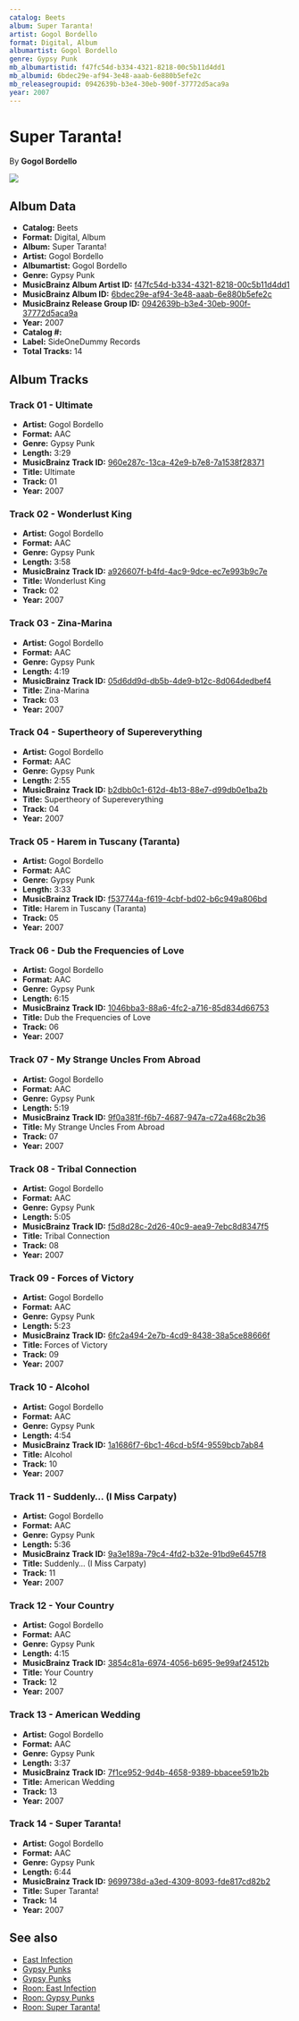 ```yaml
---
catalog: Beets
album: Super Taranta!
artist: Gogol Bordello
format: Digital, Album
albumartist: Gogol Bordello
genre: Gypsy Punk
mb_albumartistid: f47fc54d-b334-4321-8218-00c5b11d4dd1
mb_albumid: 6bdec29e-af94-3e48-aaab-6e880b5efe2c
mb_releasegroupid: 0942639b-b3e4-30eb-900f-37772d5aca9a
year: 2007
---
```


# Super Taranta!

By **Gogol Bordello**

![](../../assets/beetscovers/Gogol_Bordello-Super_Taranta!.jpg)

## Album Data

- **Catalog:** Beets
- **Format:** Digital, Album
- **Album:** Super Taranta!
- **Artist:** Gogol Bordello
- **Albumartist:** Gogol Bordello
- **Genre:** Gypsy Punk
- **MusicBrainz Album Artist ID:** [f47fc54d-b334-4321-8218-00c5b11d4dd1](https://musicbrainz.org/artist/f47fc54d-b334-4321-8218-00c5b11d4dd1)
- **MusicBrainz Album ID:** [6bdec29e-af94-3e48-aaab-6e880b5efe2c](https://musicbrainz.org/release/6bdec29e-af94-3e48-aaab-6e880b5efe2c)
- **MusicBrainz Release Group ID:** [0942639b-b3e4-30eb-900f-37772d5aca9a](https://musicbrainz.org/release-group/0942639b-b3e4-30eb-900f-37772d5aca9a)
- **Year:** 2007
- **Catalog #:** 
- **Label:** SideOneDummy Records
- **Total Tracks:** 14

## Album Tracks

### Track 01 - Ultimate

- **Artist:** Gogol Bordello
- **Format:** AAC
- **Genre:** Gypsy Punk
- **Length:** 3:29
- **MusicBrainz Track ID:** [960e287c-13ca-42e9-b7e8-7a1538f28371](https://musicbrainz.org/recording/960e287c-13ca-42e9-b7e8-7a1538f28371)
- **Title:** Ultimate
- **Track:** 01
- **Year:** 2007

### Track 02 - Wonderlust King

- **Artist:** Gogol Bordello
- **Format:** AAC
- **Genre:** Gypsy Punk
- **Length:** 3:58
- **MusicBrainz Track ID:** [a926607f-b4fd-4ac9-9dce-ec7e993b9c7e](https://musicbrainz.org/recording/a926607f-b4fd-4ac9-9dce-ec7e993b9c7e)
- **Title:** Wonderlust King
- **Track:** 02
- **Year:** 2007

### Track 03 - Zina-Marina

- **Artist:** Gogol Bordello
- **Format:** AAC
- **Genre:** Gypsy Punk
- **Length:** 4:19
- **MusicBrainz Track ID:** [05d6dd9d-db5b-4de9-b12c-8d064dedbef4](https://musicbrainz.org/recording/05d6dd9d-db5b-4de9-b12c-8d064dedbef4)
- **Title:** Zina-Marina
- **Track:** 03
- **Year:** 2007

### Track 04 - Supertheory of Supereverything

- **Artist:** Gogol Bordello
- **Format:** AAC
- **Genre:** Gypsy Punk
- **Length:** 2:55
- **MusicBrainz Track ID:** [b2dbb0c1-612d-4b13-88e7-d99db0e1ba2b](https://musicbrainz.org/recording/b2dbb0c1-612d-4b13-88e7-d99db0e1ba2b)
- **Title:** Supertheory of Supereverything
- **Track:** 04
- **Year:** 2007

### Track 05 - Harem in Tuscany (Taranta)

- **Artist:** Gogol Bordello
- **Format:** AAC
- **Genre:** Gypsy Punk
- **Length:** 3:33
- **MusicBrainz Track ID:** [f537744a-f619-4cbf-bd02-b6c949a806bd](https://musicbrainz.org/recording/f537744a-f619-4cbf-bd02-b6c949a806bd)
- **Title:** Harem in Tuscany (Taranta)
- **Track:** 05
- **Year:** 2007

### Track 06 - Dub the Frequencies of Love

- **Artist:** Gogol Bordello
- **Format:** AAC
- **Genre:** Gypsy Punk
- **Length:** 6:15
- **MusicBrainz Track ID:** [1046bba3-88a6-4fc2-a716-85d834d66753](https://musicbrainz.org/recording/1046bba3-88a6-4fc2-a716-85d834d66753)
- **Title:** Dub the Frequencies of Love
- **Track:** 06
- **Year:** 2007

### Track 07 - My Strange Uncles From Abroad

- **Artist:** Gogol Bordello
- **Format:** AAC
- **Genre:** Gypsy Punk
- **Length:** 5:19
- **MusicBrainz Track ID:** [9f0a381f-f6b7-4687-947a-c72a468c2b36](https://musicbrainz.org/recording/9f0a381f-f6b7-4687-947a-c72a468c2b36)
- **Title:** My Strange Uncles From Abroad
- **Track:** 07
- **Year:** 2007

### Track 08 - Tribal Connection

- **Artist:** Gogol Bordello
- **Format:** AAC
- **Genre:** Gypsy Punk
- **Length:** 5:05
- **MusicBrainz Track ID:** [f5d8d28c-2d26-40c9-aea9-7ebc8d8347f5](https://musicbrainz.org/recording/f5d8d28c-2d26-40c9-aea9-7ebc8d8347f5)
- **Title:** Tribal Connection
- **Track:** 08
- **Year:** 2007

### Track 09 - Forces of Victory

- **Artist:** Gogol Bordello
- **Format:** AAC
- **Genre:** Gypsy Punk
- **Length:** 5:23
- **MusicBrainz Track ID:** [6fc2a494-2e7b-4cd9-8438-38a5ce88666f](https://musicbrainz.org/recording/6fc2a494-2e7b-4cd9-8438-38a5ce88666f)
- **Title:** Forces of Victory
- **Track:** 09
- **Year:** 2007

### Track 10 - Alcohol

- **Artist:** Gogol Bordello
- **Format:** AAC
- **Genre:** Gypsy Punk
- **Length:** 4:54
- **MusicBrainz Track ID:** [1a1686f7-6bc1-46cd-b5f4-9559bcb7ab84](https://musicbrainz.org/recording/1a1686f7-6bc1-46cd-b5f4-9559bcb7ab84)
- **Title:** Alcohol
- **Track:** 10
- **Year:** 2007

### Track 11 - Suddenly… (I Miss Carpaty)

- **Artist:** Gogol Bordello
- **Format:** AAC
- **Genre:** Gypsy Punk
- **Length:** 5:36
- **MusicBrainz Track ID:** [9a3e189a-79c4-4fd2-b32e-91bd9e6457f8](https://musicbrainz.org/recording/9a3e189a-79c4-4fd2-b32e-91bd9e6457f8)
- **Title:** Suddenly… (I Miss Carpaty)
- **Track:** 11
- **Year:** 2007

### Track 12 - Your Country

- **Artist:** Gogol Bordello
- **Format:** AAC
- **Genre:** Gypsy Punk
- **Length:** 4:15
- **MusicBrainz Track ID:** [3854c81a-6974-4056-b695-9e99af24512b](https://musicbrainz.org/recording/3854c81a-6974-4056-b695-9e99af24512b)
- **Title:** Your Country
- **Track:** 12
- **Year:** 2007

### Track 13 - American Wedding

- **Artist:** Gogol Bordello
- **Format:** AAC
- **Genre:** Gypsy Punk
- **Length:** 3:37
- **MusicBrainz Track ID:** [7f1ce952-9d4b-4658-9389-bbacee591b2b](https://musicbrainz.org/recording/7f1ce952-9d4b-4658-9389-bbacee591b2b)
- **Title:** American Wedding
- **Track:** 13
- **Year:** 2007

### Track 14 - Super Taranta!

- **Artist:** Gogol Bordello
- **Format:** AAC
- **Genre:** Gypsy Punk
- **Length:** 6:44
- **MusicBrainz Track ID:** [9699738d-a3ed-4309-8093-fde817cd82b2](https://musicbrainz.org/recording/9699738d-a3ed-4309-8093-fde817cd82b2)
- **Title:** Super Taranta!
- **Track:** 14
- **Year:** 2007


## See also

- [East Infection](East_Infection.md)
- [Gypsy Punks](Gypsy_Punks_2.md)
- [Gypsy Punks](Gypsy_Punks.md)
- [Roon: East Infection](../../Roon/Gogol_Bordello/East_Infection.md)
- [Roon: Gypsy Punks](../../Roon/Gogol_Bordello/Gypsy_Punks-_Underdog_World_Strike.md)
- [Roon: Super Taranta!](../../Roon/Gogol_Bordello/Super_Taranta!.md)
